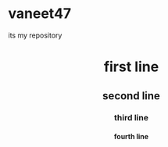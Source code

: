 # vaneet47
its my repository
<html>
  <head>
    <title>computer</title>
  </head>
  <body>
    <header>
      <h1> first line</h1>
      <h2>second line</h2>
      <h3> third line </h3>
      <h4>fourth line</h4>
    </header>
  </body>
</html>

